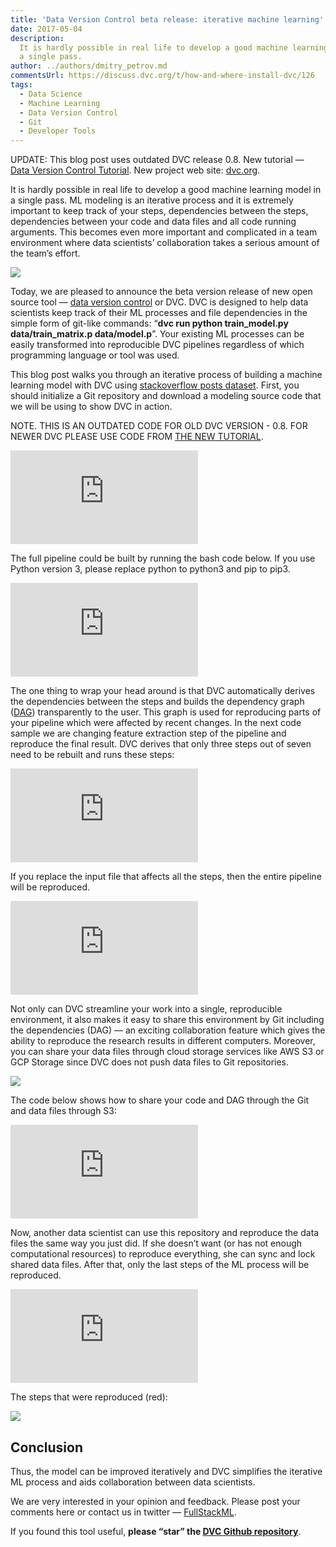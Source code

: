 ```yaml
---
title: 'Data Version Control beta release: iterative machine learning'
date: 2017-05-04
description:
  It is hardly possible in real life to develop a good machine learning model in
  a single pass.
author: ../authors/dmitry_petrov.md
commentsUrl: https://discuss.dvc.org/t/how-and-where-install-dvc/126
tags:
  - Data Science
  - Machine Learning
  - Data Version Control
  - Git
  - Developer Tools
---
```


UPDATE: This blog post uses outdated DVC release 0.8. New tutorial —
[Data Version Control Tutorial](https://blog.dataversioncontrol.com/data-version-control-tutorial-9146715eda46).
New project web site: [dvc.org](https://dvc.org/).

It is hardly possible in real life to develop a good machine learning model in a
single pass. ML modeling is an iterative process and it is extremely important
to keep track of your steps, dependencies between the steps, dependencies
between your code and data files and all code running arguments. This becomes
even more important and complicated in a team environment where data scientists’
collaboration takes a serious amount of the team’s effort.

![](uploads/post_images/iterative-machine-learning-process.jpeg)

Today, we are pleased to announce the beta version release of new open source
tool — [data version control](https://dataversioncontrol.com/) or DVC. DVC is
designed to help data scientists keep track of their ML processes and file
dependencies in the simple form of git-like commands: “**dvc run python
train_model.py data/train_matrix.p data/model.p**”. Your existing ML processes
can be easily transformed into reproducible DVC pipelines regardless of which
programming language or tool was used.

This blog post walks you through an iterative process of building a machine
learning model with DVC using
[stackoverflow posts dataset](https://blog.dataversioncontrol.com/r/?url=https%3A%2F%2Farchive.org%2Fdetails%2Fstackexchange).
First, you should initialize a Git repository and download a modeling source
code that we will be using to show DVC in action.

NOTE. THIS IS AN OUTDATED CODE FOR OLD DVC VERSION - 0.8. FOR NEWER DVC PLEASE
USE CODE FROM
[THE NEW TUTORIAL](https://blog.dataversioncontrol.com/data-version-control-tutorial-9146715eda46).

<iframe src="https://medium.com/media/3e0608d9dbced951b1891a63cf43a795" frameborder=0></iframe>

The full pipeline could be built by running the bash code below. If you use
Python version 3, please replace python to python3 and pip to pip3.

<iframe src="https://medium.com/media/49aab320b33193740243e0b49018f2f7" frameborder=0></iframe>

The one thing to wrap your head around is that DVC automatically derives the
dependencies between the steps and builds the dependency graph
([DAG](https://blog.dataversioncontrol.com/r/?url=https%3A%2F%2Fen.wikipedia.org%2Fwiki%2FDirected_acyclic_graph))
transparently to the user. This graph is used for reproducing parts of your
pipeline which were affected by recent changes. In the next code sample we are
changing feature extraction step of the pipeline and reproduce the final result.
DVC derives that only three steps out of seven need to be rebuilt and runs these
steps:

<iframe src="https://medium.com/media/ac0662089a7d291bf8a4b687df4ba7da" frameborder=0></iframe>

If you replace the input file that affects all the steps, then the entire
pipeline will be reproduced.

<iframe src="https://medium.com/media/9f8d1f51c963e1d08eff508eecb29cd5" frameborder=0></iframe>

Not only can DVC streamline your work into a single, reproducible environment,
it also makes it easy to share this environment by Git including the
dependencies (DAG) — an exciting collaboration feature which gives the ability
to reproduce the research results in different computers. Moreover, you can
share your data files through cloud storage services like AWS S3 or GCP Storage
since DVC does not push data files to Git repositories.

![](uploads/post_images/git-server-or-github.jpeg)

The code below shows how to share your code and DAG through the Git and data
files through S3:

<iframe src="https://medium.com/media/5dfcdb14733257779ed9dbe564ae8d4c" frameborder=0></iframe>

Now, another data scientist can use this repository and reproduce the data files
the same way you just did. If she doesn’t want (or has not enough computational
resources) to reproduce everything, she can sync and lock shared data files.
After that, only the last steps of the ML process will be reproduced.

<iframe src="https://medium.com/media/e3f2e1966defb99292c3bbaaaf28ebc7" frameborder=0></iframe>

The steps that were reproduced (red):

![](uploads/post_images/reproduced-steps.png)

## Conclusion

Thus, the model can be improved iteratively and DVC simplifies the iterative ML
process and aids collaboration between data scientists.

We are very interested in your opinion and feedback. Please post your comments
here or contact us in twitter — [FullStackML](https://twitter.com/FullStackML).

If you found this tool useful, **please “star” the
[DVC Github repository](https://github.com/iterative/dvc)**.
